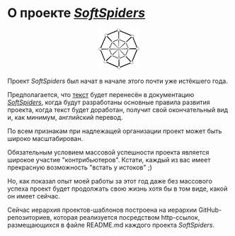 # О проекте *[SoftSpiders](https://github.com/softspider)*

<p align="center">
  <a href="https://github.com/softspider">
    <img src="./images/sslogo-from-github-20.png" />
  </a>
</p>

Проект *SoftSpiders* был начат в начале этого почти уже истёкшего года.

Предполагается, что [текст](README.md) будет перенесён в документацию *[SoftSpiders](https://github.com/softspider)*, когда будут
разработаны основные правила развития проекта, когда текст будет доработан, получит свой окончательный вид и,
как минимум, английский перевод.

По всем признакам при надлежащей организации проект может быть широко масштабирован. 

Обязательным условием массовой успешности проекта является широкое участие "контрибьютеров".
Кстати, каждый из вас имеет прекрасную возможность "встать у истоков" ;)

Но, как показал опыт моей работы за этот год даже без массового успеха проект будет продолжать свою жизнь хотя бы в том виде, какой он
имеет сейчас.
 
Сейчас иерархия проектов-шаблонов построена на иерархии GitHub-репозиториев, которая реализуется посредством http-ссылок,
размещающихся в файле README.md каждого проекта *SoftSpiders*. 


 